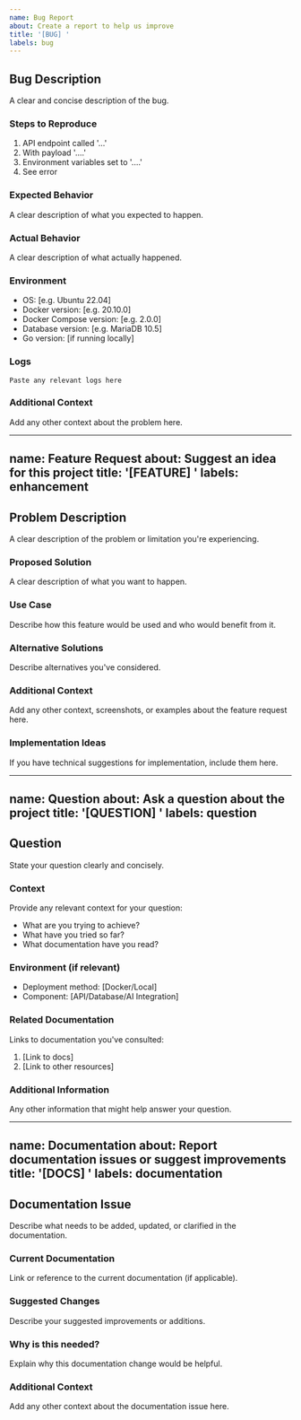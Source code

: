 ```yaml
---
name: Bug Report
about: Create a report to help us improve
title: '[BUG] '
labels: bug
---
```


## Bug Description
A clear and concise description of the bug.

### Steps to Reproduce
1. API endpoint called '...'
2. With payload '....'
3. Environment variables set to '....'
4. See error

### Expected Behavior
A clear description of what you expected to happen.

### Actual Behavior
A clear description of what actually happened.

### Environment
- OS: [e.g. Ubuntu 22.04]
- Docker version: [e.g. 20.10.0]
- Docker Compose version: [e.g. 2.0.0]
- Database version: [e.g. MariaDB 10.5]
- Go version: [if running locally]

### Logs
```
Paste any relevant logs here
```

### Additional Context
Add any other context about the problem here.

---
name: Feature Request
about: Suggest an idea for this project
title: '[FEATURE] '
labels: enhancement
---

## Problem Description
A clear description of the problem or limitation you're experiencing.

### Proposed Solution
A clear description of what you want to happen.

### Use Case
Describe how this feature would be used and who would benefit from it.

### Alternative Solutions
Describe alternatives you've considered.

### Additional Context
Add any other context, screenshots, or examples about the feature request here.

### Implementation Ideas
If you have technical suggestions for implementation, include them here.

---
name: Question
about: Ask a question about the project
title: '[QUESTION] '
labels: question
---

## Question
State your question clearly and concisely.

### Context
Provide any relevant context for your question:
- What are you trying to achieve?
- What have you tried so far?
- What documentation have you read?

### Environment (if relevant)
- Deployment method: [Docker/Local]
- Component: [API/Database/AI Integration]

### Related Documentation
Links to documentation you've consulted:
1. [Link to docs]
2. [Link to other resources]

### Additional Information
Any other information that might help answer your question.

---
name: Documentation
about: Report documentation issues or suggest improvements
title: '[DOCS] '
labels: documentation
---

## Documentation Issue
Describe what needs to be added, updated, or clarified in the documentation.

### Current Documentation
Link or reference to the current documentation (if applicable).

### Suggested Changes
Describe your suggested improvements or additions.

### Why is this needed?
Explain why this documentation change would be helpful.

### Additional Context
Add any other context about the documentation issue here.
